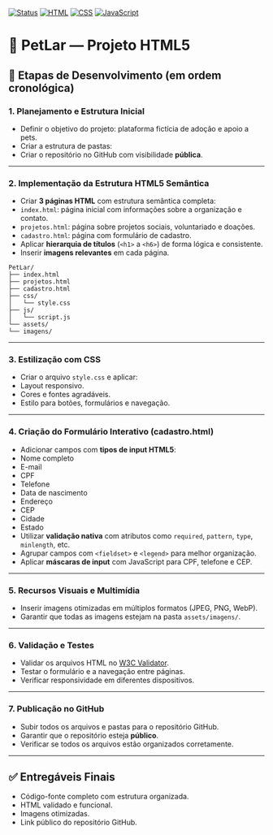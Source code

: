 [![Status](https://img.shields.io/badge/status-em%20desenvolvimento-yellow)]()
[![HTML](https://img.shields.io/badge/feito%20com-HTML5-orange)]()
[![CSS](https://img.shields.io/badge/feito%20com-CSS3-blueviolet)]()
[![JavaScript](https://img.shields.io/badge/feito%20com-JavaScript-blue)]()

# 🐾 PetLar — Projeto HTML5

## 📌 Etapas de Desenvolvimento (em ordem cronológica)

### 1. Planejamento e Estrutura Inicial
- Definir o objetivo do projeto: plataforma fictícia de adoção e apoio a pets.
- Criar a estrutura de pastas:
- Criar o repositório no GitHub com visibilidade **pública**.

---

### 2. Implementação da Estrutura HTML5 Semântica
- Criar **3 páginas HTML** com estrutura semântica completa:
- `index.html`: página inicial com informações sobre a organização e contato.
- `projetos.html`: página sobre projetos sociais, voluntariado e doações.
- `cadastro.html`: página com formulário de cadastro.
- Aplicar **hierarquia de títulos** (`<h1>` a `<h6>`) de forma lógica e consistente.
- Inserir **imagens relevantes** em cada página.
```
PetLar/
├── index.html
├── projetos.html
├── cadastro.html
├── css/
│   └── style.css
├── js/
│   └── script.js
└── assets/
└── imagens/
```
---

### 3. Estilização com CSS
- Criar o arquivo `style.css` e aplicar:
- Layout responsivo.
- Cores e fontes agradáveis.
- Estilo para botões, formulários e navegação.

---

### 4. Criação do Formulário Interativo (cadastro.html)
- Adicionar campos com **tipos de input HTML5**:
- Nome completo
- E-mail
- CPF
- Telefone
- Data de nascimento
- Endereço
- CEP
- Cidade
- Estado
- Utilizar **validação nativa** com atributos como `required`, `pattern`, `type`, `minlength`, etc.
- Agrupar campos com `<fieldset>` e `<legend>` para melhor organização.
- Aplicar **máscaras de input** com JavaScript para CPF, telefone e CEP.

---

### 5. Recursos Visuais e Multimídia
- Inserir imagens otimizadas em múltiplos formatos (JPEG, PNG, WebP).
- Garantir que todas as imagens estejam na pasta `assets/imagens/`.

---

### 6. Validação e Testes
- Validar os arquivos HTML no [W3C Validator](https://validator.w3.org/).
- Testar o formulário e a navegação entre páginas.
- Verificar responsividade em diferentes dispositivos.

---

### 7. Publicação no GitHub
- Subir todos os arquivos e pastas para o repositório GitHub.
- Garantir que o repositório esteja **público**.
- Verificar se todos os arquivos estão organizados corretamente.

---

## ✅ Entregáveis Finais
- Código-fonte completo com estrutura organizada.
- HTML validado e funcional.
- Imagens otimizadas.
- Link público do repositório GitHub.


